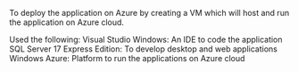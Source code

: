 To deploy the application on Azure by creating a VM which will host and run the application on Azure cloud.

Used the following:
Visual Studio Windows: An IDE to code the application
SQL Server 17 Express Edition: To develop desktop and web applications
Windows Azure: Platform to run the applications on Azure cloud